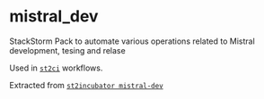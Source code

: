 # mistral_dev
StackStorm Pack to automate various operations related to Mistral development, tesing and relase

Used in [`st2ci`](https://github.com/StackStorm/st2ci) workflows.

Extracted from [`st2incubator mistral-dev`](https://github.com/StackStorm/st2incubator/tree/master/packs/mistral-dev)

